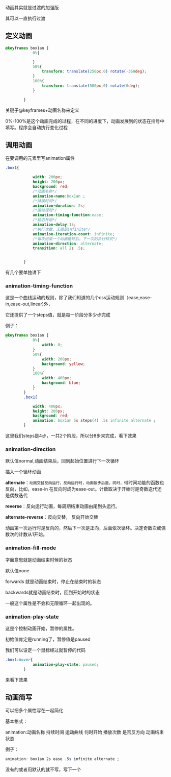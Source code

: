 动画其实就是过渡的加强版

其可以一直执行过渡

## 定义动画

```css
@keyframes box1an {
            0%{

            }
            50%{
                transform: translate(250px,0) rotate(-360deg);
            }
            100%{
                transform: translate(500px,0) rotate(0deg);
            }

        }
```

关键子@keyframes+动画名称来定义

0%-100%是这个动画完成的过程，在不同的进度下，动画发展到的状态在括号中填写。程序会自动执行变化过程

## 调用动画

在要调用的元素里写animation属性

```css
.box1{

            width: 200px;
            height: 200px;
            background: red;
            /*动画名称*/
            animation-name:box1an ;
            /*持续时间*/
            animation-duration: 2s;
            /*运动规则*/
            animation-timing-function:ease;
            /*延迟开始*/
            animation-delay:1s;
            /*执行次数，无限是infinite*/
            animation-iteration-count: infinite;
            /*每次结束一个动画循环后，下一次的执行样式*/
            animation-direction: alternate;
            transition: all 2s .5s;


        }
```



有几个要单独讲下

### animation-timing-function

这是一个曲线运动的规则，除了我们知道的几个css运动规则（ease,ease-in,ease-out,linear)外，

它还提供了一个steps值，就是每一阶段分多少步完成

例子：

```css
@keyframes box1an {
            0%{
                width: 0;
            }
            50%{
                width: 200px;
                background: yellow;
            }
            100%{
                width: 400px;
                background: blue;
            }
        }
        .box1{

            width: 400px;
            height: 200px;
            background: red;
            animation: box1an 5s steps(4) .5s infinite alternate ;
        }
```

这里我们steps是4步，一共2个阶段，所以分8步来完成，看下效果

### animation-direction

默认值normal,动画结束后，回到起始位置进行下一次循环

插入一个循环动画

**alternate**：`动画交替反向运行，反向运行时，动画按步后退，同时，`带时间功能的函数也反向，比如，ease-in 在反向时成为ease-out。计数取决于开始时是奇数迭代还是偶数迭代

**reverse**：反向运行动画，每周期结束动画由尾到头运行。

**alternate-reverse**：反向交替， 反向开始交替

动画第一次运行时是反向的，然后下一次是正向，后面依次循环。决定奇数次或偶数次的计数从1开始。



### animation-fill-mode

字面意思就是动画结束时候的状态

默认值none

forwards 就是动画结束时，停止在结束时的状态

backwards就是动画结束时，回到开始时的状态

一般这个属性是不会和无限循环一起出现的。

### animation-play-state

这是个控制动画开始，暂停的属性。

初始值肯定是running了，暂停值是paused

我们可以设定一个鼠标经过就暂停的代码

```css
.box1:hover{
            animation-play-state: paused;
        }
```

来看下效果

## 动画简写

可以把多个属性写在一起简化

基本格式：

animation:动画名称 持续时间 运动曲线 何时开始 播放次数 是否反方向 动画结束状态

例子：

```css
animation: box1an 2s ease .5s infinite alternate ;
```

没有的或者用默认的就不写，写下一个

